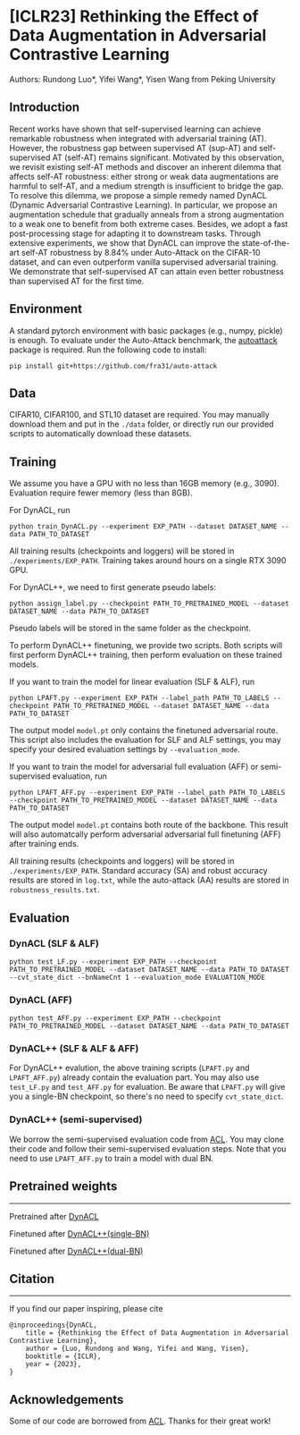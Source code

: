 # [ICLR23] Rethinking the Effect of Data Augmentation in Adversarial Contrastive Learning

Authors: Rundong Luo*, Yifei Wang*, Yisen Wang from Peking University


## Introduction
Recent works have shown that self-supervised learning can achieve remarkable robustness when integrated with adversarial training (AT). However, the robustness gap between supervised AT (sup-AT) and self-supervised AT (self-AT) remains significant. Motivated by this observation, we revisit existing self-AT methods and discover an inherent dilemma that affects self-AT robustness: either strong or weak data augmentations are harmful to self-AT, and a medium strength is insufficient to bridge the gap. To resolve this dilemma, we propose a simple remedy named DynACL (Dynamic Adversarial Contrastive Learning). In particular, we propose an augmentation schedule that gradually anneals from a strong augmentation to a weak one to benefit from both extreme cases. Besides, we adopt a fast post-processing stage for adapting it to downstream tasks. Through extensive experiments, we show that DynACL can improve the state-of-the-art self-AT robustness by 8.84% under Auto-Attack on the CIFAR-10 dataset, and can even outperform vanilla supervised adversarial training. We demonstrate that self-supervised AT can attain even better robustness than supervised AT for the first time.

## Environment
A standard pytorch environment with basic packages (e.g., numpy, pickle) is enough. To evaluate under the Auto-Attack benchmark, the [autoattack](https://github.com/fra31/auto-attack) package is required. Run the following code to install:

    pip install git+https://github.com/fra31/auto-attack

## Data
CIFAR10, CIFAR100, and STL10 dataset are required. You may manually download them and put in the ``./data`` folder, or directly run our provided scripts to automatically download these datasets.

## Training

We assume you have a GPU with no less than 16GB memory (e.g., 3090). Evaluation require fewer memory (less than 8GB).

For DynACL, run

    python train_DynACL.py --experiment EXP_PATH --dataset DATASET_NAME --data PATH_TO_DATASET

All training results (checkpoints and loggers) will be stored in ``./experiments/EXP_PATH``. Training takes around  hours on a single RTX 3090 GPU.

For DynACL++, we need to first generate pseudo labels:

    python assign_label.py --checkpoint PATH_TO_PRETRAINED_MODEL --dataset DATASET_NAME --data PATH_TO_DATASET

Pseudo labels will be stored in the same folder as the checkpoint.

To perform DynACL++ finetuning, we provide two scripts. Both scripts will first perform DynACL++ training, then perform evaluation on these trained models.

If you want to train the model for linear evaluation (SLF & ALF), run

    python LPAFT.py --experiment EXP_PATH --label_path PATH_TO_LABELS --checkpoint PATH_TO_PRETRAINED_MODEL --dataset DATASET_NAME --data PATH_TO_DATASET

The output model ``model.pt`` only contains the finetuned adversarial route.  This script also includes the evaluation for SLF and ALF settings, you may specify your desired evaluation settings by ``--evaluation_mode``. 

If you want to train the model for adversarial full evaluation (AFF) or semi-supervised evaluation, run 

    python LPAFT_AFF.py --experiment EXP_PATH --label_path PATH_TO_LABELS --checkpoint PATH_TO_PRETRAINED_MODEL --dataset DATASET_NAME --data PATH_TO_DATASET

The output model ``model.pt`` contains both route of the backbone. This result will also automatcally perform adversarial adversarial full finetuning (AFF) after training ends.

All training results (checkpoints and loggers) will be stored in ``./experiments/EXP_PATH``. Standard accuracy (SA) and robust accuracy results are stored in ``log.txt``, while the auto-attack (AA) results are stored in ``robustness_results.txt``.

## Evaluation

### DynACL (SLF & ALF) 

    python test_LF.py --experiment EXP_PATH --checkpoint PATH_TO_PRETRAINED_MODEL --dataset DATASET_NAME --data PATH_TO_DATASET --cvt_state_dict --bnNameCnt 1 --evaluation_mode EVALUATION_MODE

### DynACL (AFF) 

    python test_AFF.py --experiment EXP_PATH --checkpoint PATH_TO_PRETRAINED_MODEL --dataset DATASET_NAME --data PATH_TO_DATASET

### DynACL++ (SLF & ALF & AFF)
For DynACL++ evalution, the above training scripts (``LPAFT.py`` and ``LPAFT_AFF.py``) already contain the evaluation part. You may also use ``test_LF.py`` and ``test_AFF.py`` for evaluation. Be aware that ``LPAFT.py`` will give you a single-BN checkpoint, so there's no need to specify ``cvt_state_dict``.

### DynACL++ (semi-supervised)
We borrow the semi-supervised evaluation code from [ACL](https://github.com/VITA-Group/Adversarial-Contrastive-Learning). You may clone their code and follow their semi-supervised evaluation steps. Note that you need to use ``LPAFT_AFF.py`` to train a model with dual BN.

## Pretrained weights
---

Pretrained after [DynACL](https://disk.pku.edu.cn:443/link/6753909DC4EC5E17AD4A5290A55EA6F0)

Finetuned after [DynACL++(single-BN)](https://disk.pku.edu.cn:443/link/575295C2C24F6F9404C50765D5899FD8)

Finetuned after [DynACL++(dual-BN)](https://disk.pku.edu.cn:443/link/6543A73CECDF6F88EDD10FA7EB95508E)

## Citation
---
If you find our paper inspiring, please cite

    @inproceedings{DynACL,
        title = {Rethinking the Effect of Data Augmentation in Adversarial Contrastive Learning},
        author = {Luo, Rundong and Wang, Yifei and Wang, Yisen},
        booktitle = {ICLR},
        year = {2023},
    }

## Acknowledgements

Some of our code are borrowed from [ACL](https://github.com/VITA-Group/Adversarial-Contrastive-Learning). Thanks for their great work!



